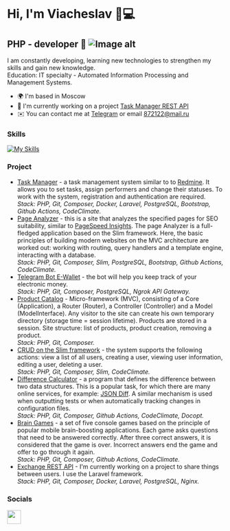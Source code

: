 Hi, I'm Viacheslav 👋💻
====================================================

PHP - developer 💎
![Image alt](https://github.com/in8estor/in8estor/blob/main/snake.svg)
------------------

I am constantly developing, learning new technologies to strengthen my skills and gain new knowledge.  
Education: IT specialty - Automated Information Processing and Management Systems.  

* 🌍  I'm based in Moscow
* 🚀  I'm currently working on a project [Task Manager REST API](https://github.com/asd1xx/task-manager-rest-api)
* ✉️  You can contact me at [Telegram](http://t.me/vevongo) or email [872122@mail.ru](mailto:872122@mail.ru)

### Skills

[![My Skills](https://skillicons.dev/icons?i=php,laravel,symfony,mysql,postgres,postman,docker,html,css,bootstrap,git,github,gitlab,vscode,linux)](https://skillicons.dev)

### Project

* [Task Manager](https://github.com/asd1xx/php-project-57) - a task management system similar to to [Redmine](https://www.redmine.org/). It allows you to set tasks, assign performers and change their statuses. To work with the system, registration and authentication are required.  
  *Stack: PHP, Git, Composer, Docker, Laravel, PostgreSQL, Bootstrap, Github Actions, CodeClimate.*
* [Page Analyzer](https://github.com/asd1xx/php-project-9) - this is a site that analyzes the specified pages for SEO suitability, similar to [PageSpeed Insights](https://pagespeed.web.dev/). The page Analyzer is a full-fledged application based on the Slim framework. Here, the basic principles of building modern websites on the MVC architecture are worked out: working with routing, query handlers and a template engine, interacting with a database.  
  *Stack: PHP, Git, Composer, Slim, PostgreSQL, Bootstrap, Github Actions, CodeClimate.*
* [Telegram Bot E-Wallet](https://github.com/asd1xx/bothub-test) - the bot will help you keep track of your electronic money.  
  *Stack: PHP, Git, Composer, PostgreSQL, Ngrok API Gateway.*
* [Product Catalog](https://github.com/asd1xx/products) - Micro-framework (MVC), consisting of a Core (Application), a Router (Router), a Controller (Controller) and a Model (ModelInterface). Any visitor to the site can create his own temporary directory (storage time = session lifetime). Products are stored in a session. Site structure: list of products, product creation, removing a product.  
  *Stack: PHP, Git, Composer.*
* [CRUD on the Slim framework](https://github.com/asd1xx/hexlet-slim-example) - the system supports the following actions: view a list of all users, creating a user, viewing user information, editing a user, deleting a user.  
  *Stack: PHP, Git, Composer, Slim, CodeClimate.*
* [Difference Calculator](https://github.com/asd1xx/php-project-48) - a program that defines the difference between two data structures. This is a popular task, for which there are many online services, for example: [JSON Diff](https://www.jsondiff.com/). A similar mechanism is used when outputting tests or when automatically tracking changes in configuration files.  
  *Stack: PHP, Git, Composer, Github Actions, CodeClimate, Docopt.*
* [Brain Games](https://github.com/asd1xx/php-project-45) - a set of five console games based on the principle of popular mobile brain-boosting applications. Each game asks questions that need to be answered correctly. After three correct answers, it is considered that the game is over. Incorrect answers end the game and offer to go through it again.  
  *Stack: PHP, Git, Composer, Github Actions, CodeClimate.*
* [Exchange REST API](https://github.com/asd1xx/exchange-rest-api) - I'm currently working on a project to share things between users. I use the Laravel framework.  
  *Stack: PHP, Git, Composer, Docker, Laravel, PostgreSQL, Nginx.*

### Socials

<p align="left"> <a href="https://www.github.com/asd1xx" target="_blank" rel="noreferrer"> <picture> <source media="(prefers-color-scheme: dark)" srcset="https://raw.githubusercontent.com/danielcranney/readme-generator/main/public/icons/socials/github-dark.svg" /> <source media="(prefers-color-scheme: light)" srcset="https://raw.githubusercontent.com/danielcranney/readme-generator/main/public/icons/socials/github.svg" /> <img src="https://raw.githubusercontent.com/danielcranney/readme-generator/main/public/icons/socials/github.svg" width="32" height="32" /> </picture> </a></p>
